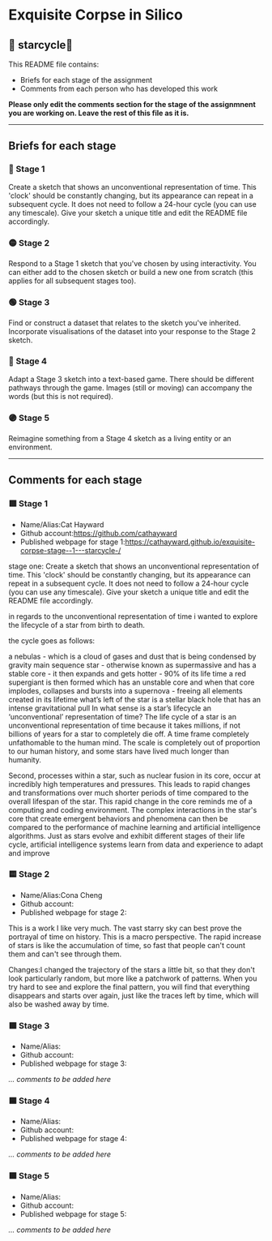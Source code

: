 # Exquisite Corpse in Silico
## 🔻 starcycle🔻

This README file contains:
- Briefs for each stage of the assignment
- Comments from each person who has developed this work

**Please only edit the comments section for the stage of the assignmnent you are working on. Leave the rest of this file as it is.**

*****
## Briefs for each stage

### 🔴 Stage 1
Create a sketch that shows an unconventional representation of time. This 'clock' should be constantly changing, but its appearance can repeat in a subsequent cycle. It does not need to follow a 24-hour cycle (you can use any timescale). Give your sketch a unique title and edit the README file accordingly.

### 🟡 Stage 2
Respond to a Stage 1 sketch that you've chosen by using interactivity. You can either add to the chosen sketch or build a new one from scratch (this applies for all subsequent stages too).

### 🟢 Stage 3
Find or construct a dataset that relates to the sketch you've inherited. Incorporate visualisations of the dataset into your response to the Stage 2 sketch.

### 🔵 Stage 4
Adapt a Stage 3 sketch into a text-based game. There should be different pathways through the game. Images (still or moving) can accompany the words (but this is not required).

### 🟣 Stage 5
Reimagine something from a Stage 4 sketch as a living entity or an environment.

*****
## Comments for each stage

### 🟥 Stage 1
- Name/Alias:Cat Hayward
- Github account:https://github.com/cathayward
- Published webpage for stage 1:https://cathayward.github.io/exquisite-corpse-stage--1---starcycle-/

stage one: Create a sketch that shows an unconventional representation of time. This 'clock' should be constantly changing, but its appearance can repeat in a subsequent cycle. It does not need to follow a 24-hour cycle (you can use any timescale). Give your sketch a unique title and edit the README file accordingly.

in regards to the unconventional representation of time i wanted to explore the lifecycle of a star from birth to death.

the cycle goes as follows:

a nebulas - which is a cloud of gases and dust that is being condensed by gravity
main sequence star - otherwise known as supermassive and has a stable core - it then expands and gets hotter - 90% of its life time
a red supergiant is then formed which has an unstable core and when that core implodes, collapses and bursts into a
supernova - freeing all elements created in its lifetime
what’s left of the star is a stellar black hole that has an intense gravitational pull
In what sense is a star’s lifecycle an ‘unconventional’ representation of time? The life cycle of a star is an unconventional representation of time because it takes millions, if not billions of years for a star to completely die off. A time frame completely unfathomable to the human mind. The scale is completely out of proportion to our human history, and some stars have lived much longer than humanity.

Second, processes within a star, such as nuclear fusion in its core, occur at incredibly high temperatures and pressures. This leads to rapid changes and transformations over much shorter periods of time compared to the overall lifespan of the star. This rapid change in the core reminds me of a computing and coding environment. The complex interactions in the star's core that create emergent behaviors and phenomena can then be compared to the performance of machine learning and artificial intelligence algorithms. Just as stars evolve and exhibit different stages of their life cycle, artificial intelligence systems learn from data and experience to adapt and improve

### 🟨 Stage 2
- Name/Alias:Cona Cheng
- Github account:
- Published webpage for stage 2:

This is a work I like very much. The vast starry sky can best prove the portrayal of time on history. This is a macro perspective. The rapid increase of stars is like the accumulation of time, so fast that people can't count them and can't see through them.

Changes:I changed the trajectory of the stars a little bit, so that they don't look particularly random, but more like a patchwork of patterns. When you try hard to see and explore the final pattern, you will find that everything disappears and starts over again, just like the traces left by time, which will also be washed away by time.

### 🟩 Stage 3
- Name/Alias:
- Github account:
- Published webpage for stage 3:

*... comments to be added here*

### 🟦 Stage 4
- Name/Alias:
- Github account:
- Published webpage for stage 4:

*... comments to be added here*

### 🟪 Stage 5
- Name/Alias:
- Github account:
- Published webpage for stage 5:

*... comments to be added here*
